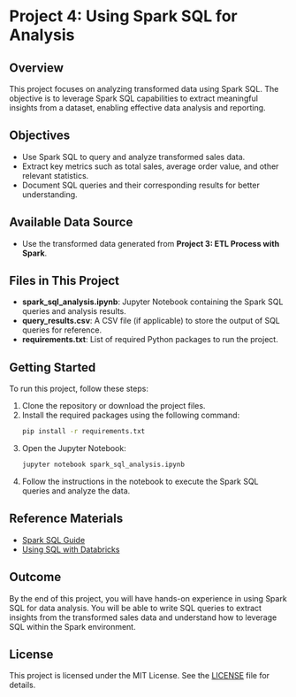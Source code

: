 # Project 4: Using Spark SQL for Analysis

## Overview

This project focuses on analyzing transformed data using Spark SQL. The objective is to leverage Spark SQL capabilities to extract meaningful insights from a dataset, enabling effective data analysis and reporting.

## Objectives

- Use Spark SQL to query and analyze transformed sales data.
- Extract key metrics such as total sales, average order value, and other relevant statistics.
- Document SQL queries and their corresponding results for better understanding.

## Available Data Source

- Use the transformed data generated from **Project 3: ETL Process with Spark**.

## Files in This Project

- **spark_sql_analysis.ipynb**: Jupyter Notebook containing the Spark SQL queries and analysis results.
- **query_results.csv**: A CSV file (if applicable) to store the output of SQL queries for reference.
- **requirements.txt**: List of required Python packages to run the project.

## Getting Started

To run this project, follow these steps:

1. Clone the repository or download the project files.
2. Install the required packages using the following command:
   ```bash
   pip install -r requirements.txt
   ```
3. Open the Jupyter Notebook:
   ```bash
   jupyter notebook spark_sql_analysis.ipynb
   ```
4. Follow the instructions in the notebook to execute the Spark SQL queries and analyze the data.

## Reference Materials

- [Spark SQL Guide](https://spark.apache.org/docs/latest/sql-programming-guide.html)
- [Using SQL with Databricks](https://docs.databricks.com/sql/index.html)

## Outcome

By the end of this project, you will have hands-on experience in using Spark SQL for data analysis. You will be able to write SQL queries to extract insights from the transformed sales data and understand how to leverage SQL within the Spark environment.

## License

This project is licensed under the MIT License. See the [LICENSE](../../LICENSE) file for details.
